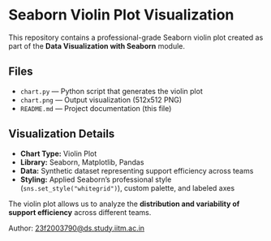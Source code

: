 # Seaborn Violin Plot Visualization

This repository contains a professional-grade Seaborn violin plot created as part of the **Data Visualization with Seaborn** module.  

## Files
- `chart.py` — Python script that generates the violin plot  
- `chart.png` — Output visualization (512x512 PNG)  
- `README.md` — Project documentation (this file)  

## Visualization Details
- **Chart Type:** Violin Plot  
- **Library:** Seaborn, Matplotlib, Pandas  
- **Data:** Synthetic dataset representing support efficiency across teams  
- **Styling:** Applied Seaborn’s professional style (`sns.set_style("whitegrid")`), custom palette, and labeled axes  

The violin plot allows us to analyze the **distribution and variability of support efficiency** across different teams.  

Author: 23f2003790@ds.study.iitm.ac.in
